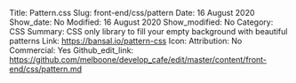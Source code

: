 Title: Pattern.css
Slug: front-end/css/pattern
Date: 16 August 2020
Show_date: No
Modified: 16 August 2020
Show_modified: No
Category: CSS
Summary: CSS only library to fill your empty background with beautiful patterns
Link: https://bansal.io/pattern-css
Icon:
Attribution: No
Commercial: Yes
Github_edit_link: https://github.com/melboone/develop_cafe/edit/master/content/front-end/css/pattern.md